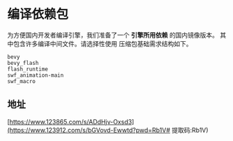 # 编译依赖包

为方便国内开发者编译引擎，我们准备了一个 **引擎所用依赖** 的国内镜像版本。
其中包含许多编译中间文件。请选择性使用
压缩包基础需求结构如下。
```
bevy
bevy_flash
flash_runtime
swf_animation-main
swf_macro
```

## 地址
[https://www.123865.com/s/ADdHjv-Oxsd3](https://www.123912.com/s/bGVovd-Ewwtd?pwd=Rb1V# 提取码:Rb1V)
